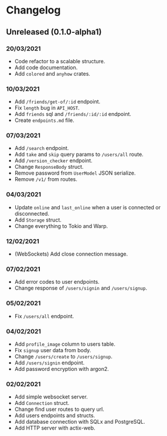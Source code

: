 # Changelog

## Unreleased (0.1.0-alpha1)

### 20/03/2021
-   Code refactor to a scalable structure.
-   Add code documentation.
-   Add `colored` and `anyhow` crates.

### 10/03/2021
-   Add `/friends/get-of/:id` endpoint.
-   Fix `length` bug in `API_HOST`.
-   Add `friends` sql and `/friends/:id/:id` endpoint.
-   Create `endpoints.md` file.

### 07/03/2021
-   Add `/search` endpoint.
-   Add `take` and `skip` query params to `/users/all` route.
-   Add `/version_checker` endpoint.
-   Change `ResponseBody` struct.
-   Remove password from `UserModel` JSON serialize.
-   Remove `/v1/` from routes.

### 04/03/2021
-   Update `online` and `last_online` when a user is connected or disconnected.
-   Add `Storage` struct.
-   Change everything to Tokio and Warp.

### 12/02/2021
-   (WebSockets) Add close connection message.

### 07/02/2021
-   Add error codes to user endpoints.
-   Change response of `/users/signin` and `/users/signup`.

### 05/02/2021
-   Fix `/users/all` endpoint.

### 04/02/2021
-   Add `profile_image` column to users table.
-   Fix `signup` user data from body.
-   Change `/users/create` to `/users/signup`.
-   Add `/users/signin` endpoint.
-   Add password encryption with argon2.

### 02/02/2021
-   Add simple websocket server.
-   Add `Connection` struct.
-   Change find user routes to query url.
-   Add users endpoints and structs.
-   Add database connection with SQLx and PostgreSQL.
-   Add HTTP server with actix-web.
